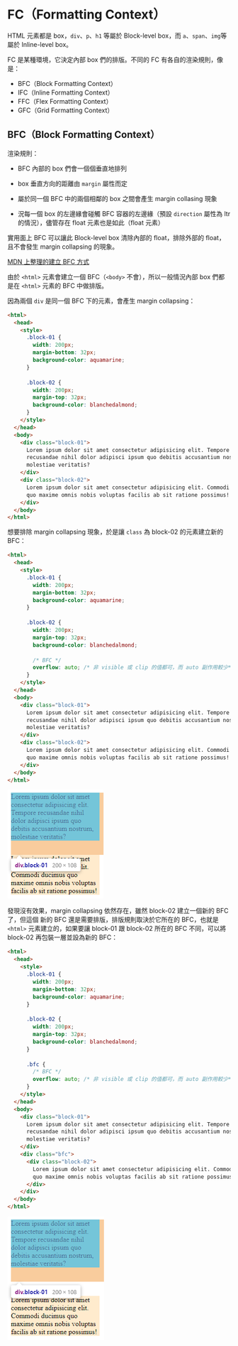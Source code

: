 # FC（Formatting Context）

HTML 元素都是 box，`div`、`p`、`h1` 等屬於 Block-level box，而 `a`、`span`、`img`等屬於 Inline-level box。

FC 是某種環境，它決定內部 box 們的排版。不同的 FC 有各自的渲染規則，像是：

- BFC（Block Formatting Context）
- IFC（Inline Formatting Context）
- FFC（Flex Formatting Context）
- GFC（Grid Formatting Context）

## BFC（Block Formatting Context）

渲染規則：

- BFC 內部的 box 們會一個個垂直地排列

- box 垂直方向的距離由 `margin` 屬性而定

- 屬於同一個 BFC 中的兩個相鄰的 box 之間會產生 margin collasing 現象

- 況每一個 box 的左邊緣會碰觸 BFC 容器的左邊緣（預設 `direction` 屬性為 ltr 的情況），儘管存在 float 元素也是如此（float 元素）

實用面上 BFC 可以讓此 Block-level box 清除內部的 float，排除外部的 float，且不會發生 margin collapsing 的現象。

[MDN 上整理的建立 BFC 方式](https://developer.mozilla.org/en-US/docs/Web/Guide/CSS/Block_formatting_context)

由於 `<html>` 元素會建立一個 BFC（`<body>` 不會），所以一般情況內部 box 們都是在 `<html>` 元素的 BFC 中做排版。

因為兩個 `div` 是同一個 BFC 下的元素，會產生 margin collapsing：

```html
<html>
  <head>
    <style>
      .block-01 {
        width: 200px;
        margin-bottom: 32px;
        background-color: aquamarine;
      }

      .block-02 {
        width: 200px;
        margin-top: 32px;
        background-color: blanchedalmond;
      }
    </style>
  </head>
  <body>
    <div class="block-01">
      Lorem ipsum dolor sit amet consectetur adipisicing elit. Tempore
      recusandae nihil dolor adipisci ipsum quo debitis accusantium nostrum,
      molestiae veritatis?
    </div>
    <div class="block-02">
      Lorem ipsum dolor sit amet consectetur adipisicing elit. Commodi ducimus
      quo maxime omnis nobis voluptas facilis ab sit ratione possimus!
    </div>
  </body>
</html>
```

想要排除 margin collapsing 現象，於是讓 `class` 為 block-02 的元素建立新的 BFC：

```html
<html>
  <head>
    <style>
      .block-01 {
        width: 200px;
        margin-bottom: 32px;
        background-color: aquamarine;
      }

      .block-02 {
        width: 200px;
        margin-top: 32px;
        background-color: blanchedalmond;

        /* BFC */
        overflow: auto; /* 非 visible 或 clip 的值都可，而 auto 副作用較少*/
      }
    </style>
  </head>
  <body>
    <div class="block-01">
      Lorem ipsum dolor sit amet consectetur adipisicing elit. Tempore
      recusandae nihil dolor adipisci ipsum quo debitis accusantium nostrum,
      molestiae veritatis?
    </div>
    <div class="block-02">
      Lorem ipsum dolor sit amet consectetur adipisicing elit. Commodi ducimus
      quo maxime omnis nobis voluptas facilis ab sit ratione possimus!
    </div>
  </body>
</html>
```

![BFC-01](../assets/images/BFC-01.png)

發現沒有效果，margin collapsing 依然存在，雖然 block-02 建立一個新的 BFC 了，但這個 新的 BFC 還是需要排版，排版規則取決於它所在的 BFC，也就是 `<html>` 元素建立的，如果要讓 block-01 跟 block-02 所在的 BFC 不同，可以將 block-02 再包裝一層並設為新的 BFC：

```html
<html>
  <head>
    <style>
      .block-01 {
        width: 200px;
        margin-bottom: 32px;
        background-color: aquamarine;
      }

      .block-02 {
        width: 200px;
        margin-top: 32px;
        background-color: blanchedalmond;
      }

      .bfc {
        /* BFC */
        overflow: auto; /* 非 visible 或 clip 的值都可，而 auto 副作用較少*/
      }
    </style>
  </head>
  <body>
    <div class="block-01">
      Lorem ipsum dolor sit amet consectetur adipisicing elit. Tempore
      recusandae nihil dolor adipisci ipsum quo debitis accusantium nostrum,
      molestiae veritatis?
    </div>
    <div class="bfc">
      <div class="block-02">
        Lorem ipsum dolor sit amet consectetur adipisicing elit. Commodi ducimus
        quo maxime omnis nobis voluptas facilis ab sit ratione possimus!
      </div>
    </div>
  </body>
</html>
```

![BFC-02](../assets/images/BFC-02.png)
